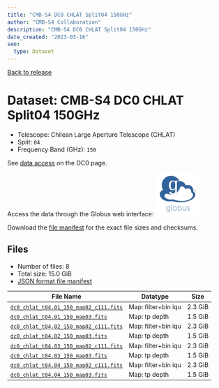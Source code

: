 ```yaml
---
title: "CMB-S4 DC0 CHLAT Split04 150GHz"
author: "CMB-S4 Collaboration"
description: "CMB-S4 DC0 CHLAT Split04 150GHz"
date_created: "2023-03-16"
seo:
  type: Dataset
---
```


[Back to release](./dc0.html#datasets)

# Dataset: CMB-S4 DC0 CHLAT Split04 150GHz

- Telescope: Chilean Large Aperture Telescope (CHLAT) 
- Split: `04`
- Frequency Band (GHz): `150`

See [data access](./dc0.html#data-access) on the DC0 page.

Access the data through the Globus web interface: [![Download via Globus](images/globus-logo.png)](https://app.globus.org/file-manager?origin_id=38f01147-f09e-483d-a552-3866669a846d&origin_path=%2Fdatareleases%2Fdc0%2Fmission%2Fchlat%2Fsplit04%2F150%2F)

Download the [file manifest](https://g-456d30.0ed28.75bc.data.globus.org/datareleases/dc0/mission/chlat/split04/150/manifest.json) for the exact file sizes and checksums.

## Files

- Number of files: 8
- Total size: 15.0 GiB
- [JSON format file manifest](https://g-456d30.0ed28.75bc.data.globus.org/datareleases/dc0/mission/chlat/split04/150/manifest.json)

|                                                                               File Name                                                                               |      Datatype       |  Size   |
| --------------------------------------------------------------------------------------------------------------------------------------------------------------------- | ------------------- | ------- |
| [`dc0_chlat_t04.01_150_map02_c111.fits`](https://g-456d30.0ed28.75bc.data.globus.org/datareleases/dc0/mission/chlat/split04/150/dc0_chlat_t04.01_150_map02_c111.fits) | Map: filter+bin iqu | 2.3 GiB |
| [`dc0_chlat_t04.01_150_map03.fits`](https://g-456d30.0ed28.75bc.data.globus.org/datareleases/dc0/mission/chlat/split04/150/dc0_chlat_t04.01_150_map03.fits)           | Map: tp depth       | 1.5 GiB |
| [`dc0_chlat_t04.02_150_map02_c111.fits`](https://g-456d30.0ed28.75bc.data.globus.org/datareleases/dc0/mission/chlat/split04/150/dc0_chlat_t04.02_150_map02_c111.fits) | Map: filter+bin iqu | 2.3 GiB |
| [`dc0_chlat_t04.02_150_map03.fits`](https://g-456d30.0ed28.75bc.data.globus.org/datareleases/dc0/mission/chlat/split04/150/dc0_chlat_t04.02_150_map03.fits)           | Map: tp depth       | 1.5 GiB |
| [`dc0_chlat_t04.03_150_map02_c111.fits`](https://g-456d30.0ed28.75bc.data.globus.org/datareleases/dc0/mission/chlat/split04/150/dc0_chlat_t04.03_150_map02_c111.fits) | Map: filter+bin iqu | 2.3 GiB |
| [`dc0_chlat_t04.03_150_map03.fits`](https://g-456d30.0ed28.75bc.data.globus.org/datareleases/dc0/mission/chlat/split04/150/dc0_chlat_t04.03_150_map03.fits)           | Map: tp depth       | 1.5 GiB |
| [`dc0_chlat_t04.04_150_map02_c111.fits`](https://g-456d30.0ed28.75bc.data.globus.org/datareleases/dc0/mission/chlat/split04/150/dc0_chlat_t04.04_150_map02_c111.fits) | Map: filter+bin iqu | 2.3 GiB |
| [`dc0_chlat_t04.04_150_map03.fits`](https://g-456d30.0ed28.75bc.data.globus.org/datareleases/dc0/mission/chlat/split04/150/dc0_chlat_t04.04_150_map03.fits)           | Map: tp depth       | 1.5 GiB |
